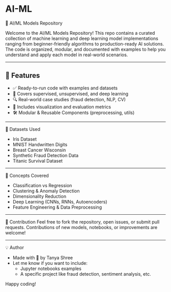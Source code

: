 # AI-ML
🤖 AI/ML Models Repository

Welcome to the AI/ML Models Repository! This repo contains a curated collection of machine learning and deep learning model implementations ranging from beginner-friendly algorithms to production-ready AI solutions. The code is organized, modular, and documented with examples to help you understand and apply each model in real-world scenarios.

---
## 🚀 Features

- ✅ Ready-to-run code with examples and datasets
- 🧠 Covers supervised, unsupervised, and deep learning
- 🔍 Real-world case studies (fraud detection, NLP, CV)
- 🔬 Includes visualization and evaluation metrics
- 🛠️ Modular & Reusable Components (preprocessing, utils)

---
🧪 Datasets Used
- Iris Dataset
- MNIST Handwritten Digits
- Breast Cancer Wisconsin
- Synthetic Fraud Detection Data
- Titanic Survival Dataset

---
🧠 Concepts Covered
- Classification vs Regression
- Clustering & Anomaly Detection
- Dimensionality Reduction
- Deep Learning (CNNs, RNNs, Autoencoders)
- Feature Engineering & Data Preprocessing

---
🤝 Contribution
Feel free to fork the repository, open issues, or submit pull requests. Contributions of new models, notebooks, or improvements are welcome!

---
💡 Author
- Made with 💙 by Tanya Shree
- Let me know if you want to include:
  - Jupyter notebooks examples
  - A specific project like fraud detection, sentiment analysis, etc.

Happy coding!
